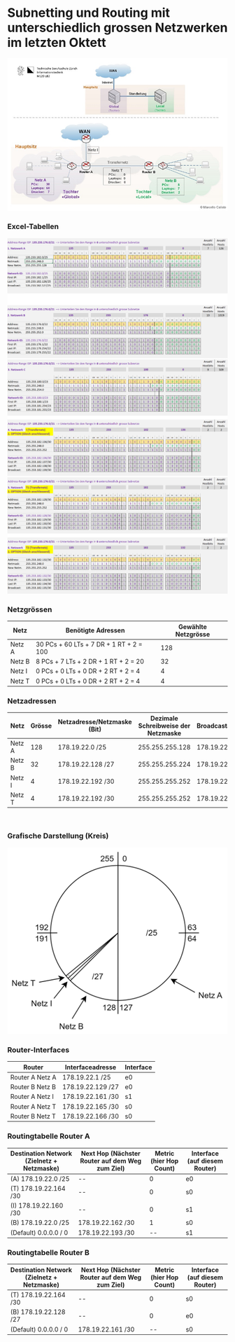# Subnetting und Routing mit unterschiedlich grossen Netzwerken im letzten Oktett


<img src="../../Bilder/N3/P3 Bild4.png">


<br>


### Excel-Tabellen

<img src="../../Bilder/N3/P3 Bild12.png">
<img src="../../Bilder/N3/P3 Bild13.png">
<img src="../../Bilder/N3/P3 Bild14.png">


<br>


### Netzgrössen

| Netz   | Benötigte Adressen                      | Gewählte  Netzgrösse |
|--------|-----------------------------------------|----------------------|
| Netz A | 30 PCs + 60 LTs + 7 DR + 1 RT + 2 = 100 | 128                  |
| Netz B | 8 PCs + 7 LTs + 2 DR + 1 RT + 2 = 20    | 32                   |
| Netz I | 0 PCs + 0 LTs + 0 DR + 2 RT + 2 = 4     | 4                    |
| Netz T | 0 PCs + 0 LTs + 0 DR + 2 RT + 2 = 4     | 4                    |


### Netzadressen

| Netz   | Grösse | Netzadresse/Netzmaske (Bit) | Dezimale Schreibweise der Netzmaske | Broadcastadresse |
|--------|--------|-----------------------------|-------------------------------------|------------------|
| Netz A | 128    | 178.19.22.0 /25             | 255.255.255.128                     | 178.19.22.127    |
| Netz B | 32     | 178.19.22.128 /27           | 255.255.255.224                     | 178.19.22.159    |
| Netz I | 4      | 178.19.22.192 /30           | 255.255.255.252                     | 178.19.22.163    |
| Netz T | 4      | 178.19.22.192 /30           | 255.255.255.252                     | 178.19.22.167    |


<br>


### Grafische Darstellung (Kreis)

<img src="../../Bilder/N3/P3 Bild5.png">


<br>


### Router-Interfaces

| **Router**      | **Interfaceadresse** | **Interface** |
|-----------------|----------------------|---------------|
| Router A Netz A | 178.19.22.1 /25      | e0            |
| Router B Netz B | 178.19.22.129 /27    | e0            |
| Router A Netz I | 178.19.22.161 /30    | s1            |
| Router A Netz T | 178.19.22.165 /30    | s0            |
| Router B Netz T | 178.19.22.166 /30    | s0            |


### Routingtabelle Router A

| **Destination Network** (Zielnetz + Netzmaske) | **Next Hop** (Nächster Router auf dem Weg zum Ziel) | **Metric** (hier Hop Count)  | **Interface** (auf diesem Router) |
|------------------------------------------------|-----------------------------------------------------|------------------------------|-----------------------------------|
| (A) 178.19.22.0 /25                            | --                                                  | 0                            | e0                                |
| (T) 178.19.22.164 /30                          | --                                                  | 0                            | s0                                |
| (I) 178.19.22.160 /30                          | --                                                  | 0                            | s1                                |
| (B) 178.19.22.0 /25                            | 178.19.22.162 /30	                                 | 1                            | s0                                |
| (Default) 0.0.0.0 / 0                          | 178.19.22.193 /30                                   | --                           | s1                                |


### Routingtabelle Router B

| **Destination Network**  (Zielnetz + Netzmaske) | **Next Hop** (Nächster Router auf dem Weg zum Ziel) | **Metric** (hier Hop Count)  | **Interface** (auf diesem Router) |
|-------------------------------------------------|-----------------------------------------------------|------------------------------|-----------------------------------|
| (T) 178.19.22.164 /30                           | --                                                  | 0                            | s0                                |
| (B) 178.19.22.128 /27                           | --                                                  | 0                            | e0                                |
| (Default) 0.0.0.0 / 0                           | 178.19.22.161 /30                                   | --                           | s0                                |

